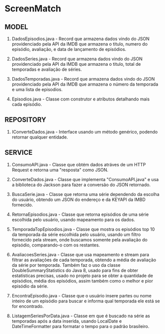 # ScreenMatch

## MODEL

1. DadosEpisodios.java - Record que armazena dados vindo do JSON providenciado pela API da IMDB que armazena o titulo, numero do episódio, avaliação, e data de lançamento de episódios.
 

1. DadosSeries.java - Record que armazena dados vindo do JSON providenciado pela API da IMDB que armazena o titulo, total de temporadas e avaliação de séries.
   

1. DadosTemporadas.java - Record que armazena dados vindo do JSON providenciado pela API da IMDB que armazena o número da temporada e uma lista de episodios.
   
   
1. Episodios.java - Classe com construtor e atributos detalhando mais cada episódio.
   

## REPOSITORY

  1. IConverteDados.java - Interface usando um método genérico, podendo retornar qualquer entidade.

## SERVICE

  1. ConsumoAPI.java - Classe que obtém dados atráves de um HTTP Request e retorna uma "resposta" como JSON.

  1. ConverteDados.java - Classe que implementa "ConsumoAPI.java" e usa a biblioteca do Jackson para fazer a conversão do JSON retornado.

  1. BuscaSerie.java - Classe que retorna uma série dependendo da escolha do usuário, obtendo um JSON do endereço e da KEYAPI da IMBD fornecido.

  1. RetornaEpisodios.java - Classe que retorna episódios de uma série escolhida pelo usuário, usando mapeamento para os dados.

  1. TemporadaTopEpisodios.java - Classe que mostra os episódios top 10 da temporada da série escolhida pelo usuário, usando um filtro fornecido pela stream, onde buscamos somente pela avaliação do episódio, comparando-o com os restantes.

  1. AvaliacoesSeries.java - Classe que usa mapeamento e stream para filtrar as avaliações de cada temporada, obtendo a média de avaliação da série por temporada. Também faz o uso da classe DoubleSummaryStatistics do Java 8, usado para fins de obter estatísticas precisas, usado no projeto para se obter a quantidade de episódios, média dos episódios, assim também como o melhor e pior episódio da série.

  1. EncontraEpisodio.java - Classe que o usuário insere partes ou nome inteiro de um episódio para buscar e informa qual temporada ele está se for encontrado.

  1. ListagemSeriesPorData.java - Classe em que é buscado na série as temporadas após a data inserida, usando LocalDate e DateTimeFormatter para formatar o tempo para o padrão brasileiro.
